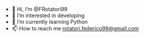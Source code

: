 - 👋 Hi, I’m @FRotatori99
- 👀 I’m interested in developing
- 🌱 I’m currently learning Python
- 📫 How to reach me rotatori.federico99@gmail.com
